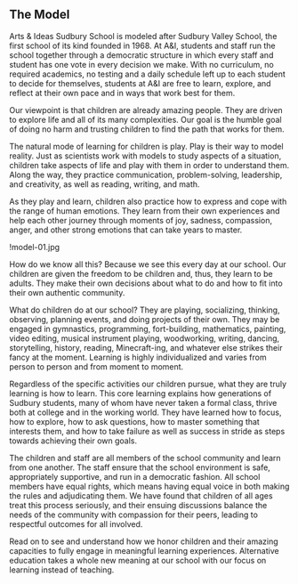 The Model
---

Arts & Ideas Sudbury School is modeled after Sudbury Valley School, the first
school of its kind founded in 1968. At A&I, students and staff run the school
together through a democratic structure in which every staff and student has
one vote in every decision we make. With no curriculum, no required academics,
no testing and a daily schedule left up to each student to decide for
themselves, students at A&I are free to learn, explore, and reflect at their own
pace and in ways that work best for them.

Our viewpoint is that children are already amazing people. They are driven to
explore life and all of its many complexities. Our goal is the humble goal of
doing no harm and trusting children to find the path that works for them. 

The natural mode of learning for children is play. Play is their way to model
reality. Just as scientists work with models to study aspects of a situation,
children take aspects of life and play with them in order to understand them.
Along the way, they practice communication, problem-solving, leadership, and
creativity, as well as reading, writing, and math.

As they play and learn, children also practice how to express and cope with
the range of human emotions. They learn from their own experiences and help
each other journey through moments of joy, sadness, compassion, anger, and
other strong emotions that can take years to master.

!model-01.jpg

How do we know all this? Because we see this every day at our school. Our
children are given the freedom to be children and, thus, they learn to be
adults. They make their own decisions about what to do and how to fit into
their own authentic community.

What do children do at our school?  They are playing, socializing, thinking,
observing, planning events, and doing projects of their own. They may be
engaged in gymnastics, programming, fort-building, mathematics, painting,
video editing, musical instrument playing, woodworking, writing, dancing,
storytelling, history, reading, Minecraft-ing, and whatever else strikes their
fancy at the moment.  Learning is highly individualized and varies from person
to person and from moment to moment.

Regardless of the specific activities our children pursue, what they are truly
learning is how to learn.  This core learning explains how generations of
Sudbury students, many of whom have never taken a formal class, thrive both at
college and in the working world.  They have learned how to focus, how to
explore, how to ask questions, how to master something that interests them,
and how to take failure as well as success in stride as steps towards
achieving their own goals.

The children and staff are all members of the school community and learn from
one another. The staff ensure that the school environment is safe,
appropriately supportive, and run in a democratic fashion.  All school members
have equal rights, which means having equal voice in both making the rules and
adjudicating them. We have found that children of all ages treat this process
seriously, and their ensuing discussions balance the needs of the community
with compassion for their peers, leading to respectful outcomes for all
involved.

Read on to see and understand how we honor children and their
amazing capacities to fully engage in meaningful learning experiences.
Alternative education takes a whole new meaning at our school with our focus
on learning instead of teaching. 

